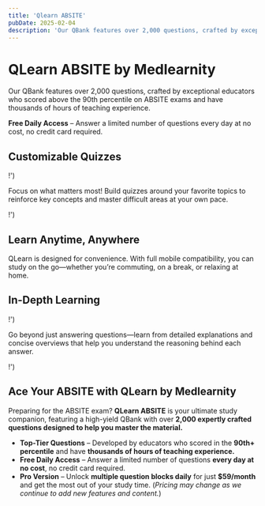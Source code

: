 ```yaml
---
title: 'Qlearn ABSITE'
pubDate: 2025-02-04
description: 'Our QBank features over 2,000 questions, crafted by exceptional educators who scored above the 90th percentile on ABSITE exams and have thousands of hours '
---
```


# **QLearn ABSITE by Medlearnity**

Our QBank features over 2,000 questions, crafted by exceptional educators who scored above the 90th percentile on ABSITE exams and have thousands of hours of teaching experience.

**Free Daily Access** – Answer a limited number of questions every day at no cost, no credit card required.

## Customizable Quizzes

!')

Focus on what matters most! Build quizzes around your favorite topics to reinforce key concepts and master difficult areas at your own pace.

!')

## Learn Anytime, Anywhere

QLearn is designed for convenience. With full mobile compatibility, you can study on the go—whether you’re commuting, on a break, or relaxing at home.

## In-Depth Learning

!')

Go beyond just answering questions—learn from detailed explanations and concise overviews that help you understand the reasoning behind each answer.

!')

## Ace Your ABSITE with QLearn by Medlearnity

Preparing for the ABSITE exam? **QLearn ABSITE** is your ultimate study companion, featuring a high-yield QBank with over **2,000 expertly crafted questions designed to help you master the material.**

- **Top-Tier Questions** – Developed by educators who scored in the **90th+ percentile** and have **thousands of hours of teaching experience.**
- **Free Daily Access** – Answer a limited number of questions **every day at no cost**, no credit card required.
- **Pro Version** – Unlock **multiple question blocks daily** for just **$59/month** and get the most out of your study time. (_Pricing may change as we continue to add new features and content._)
